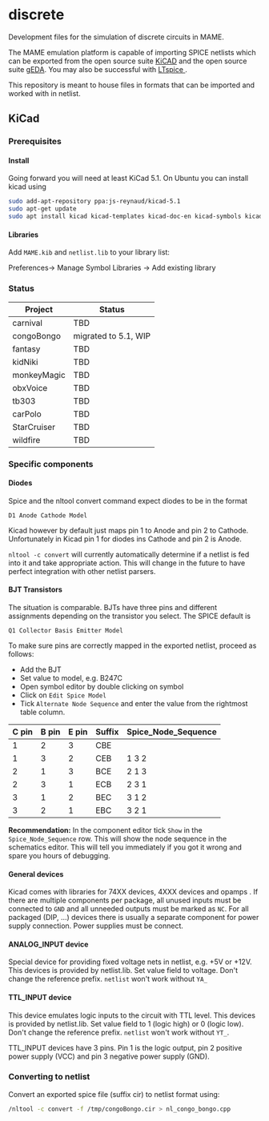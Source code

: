 # discrete
Development files for the simulation of discrete circuits in MAME.

The MAME emulation platform is capable of importing SPICE netlists which can be exported from the open source suite [KiCAD](http://kicad-pcb.org/) and the open source suite [gEDA](http://wiki.geda-project.org/). You may also be successful with [LTspice ](https://www.analog.com/en/design-center/design-tools-and-calculators/ltspice-simulator.html).

This repository is meant to house files in formats that can be imported and worked with in netlist.

## KiCad

### Prerequisites

#### Install
Going forward you will need at least KiCad 5.1. On Ubuntu you can install kicad using 

```sh
sudo add-apt-repository ppa:js-reynaud/kicad-5.1
sudo apt-get update
sudo apt install kicad kicad-templates kicad-doc-en kicad-symbols kicad-footprints kicad-demos kicad-packages3d libngspice-kicad kicad-libraries
```

#### Libraries

Add `MAME.kib` and `netlist.lib` to your library list:

Preferences-> Manage Symbol Libraries -> Add existing library

### Status

Project | Status
------- | ------
carnival | TBD 
congoBongo | migrated to 5.1, WIP  
fantasy | TBD     
kidNiki | TBD    
monkeyMagic | TBD   
obxVoice  | TBD     
tb303 | TBD 
carPolo | TBD 
StarCruiser | TBD 
wildfire | TBD 

### Specific components

#### Diodes

Spice and the nltool convert command expect diodes to be in the format
```
D1 Anode Cathode Model
```

Kicad however by default just maps pin 1 to Anode and pin 2 to Cathode. Unfortunately in Kicad pin 1 for diodes ins Cathode and pin 2 is Anode.

`nltool -c convert` will currently automatically determine if a netlist is fed into it and take appropriate action. This will change in the future to have perfect integration with other netlist parsers.

#### BJT Transistors

The situation is comparable. BJTs have three pins and different assignments depending on the transistor you select. The SPICE default is

```
Q1 Collector Basis Emitter Model
```

To make sure pins are correctly mapped in the exported netlist, proceed as follows:

- Add the BJT
- Set value to model, e.g. B247C
- Open symbol editor by double clicking on symbol
- Click on `Edit Spice Model`
- Tick `Alternate Node Sequence` and enter the value from the rightmost table column.

C pin | B pin | E pin | Suffix | Spice_Node_Sequence |
----- | ----- | ----- | ------ | ------------------- |
   1  |    2  |   3   |  CBE   |                     |
   1  |    3  |   2   |  CEB   | 1 3 2               |
   2  |    1  |   3   |  BCE   | 2 1 3               |
   2  |    3  |   1   |  ECB   | 2 3 1               |
   3  |    1  |   2   |  BEC   | 3 1 2               |
   3  |    2  |   1   |  EBC   | 3 2 1               |

**Recommendation:** In the component editor tick `Show` in the `Spice_Node_Sequence` row. This will show the node sequence in the schematics editor. This will tell you immediately if you got it wrong and spare you hours of debugging.

#### General devices

Kicad comes with libraries for 74XX devices, 4XXX devices and opamps . If there are multiple components per package, all unused inputs must be connected to `GND` and all unneeded outputs must be marked as `NC`. For all packaged (DIP, ...) devices there is usually a separate component for power supply connection. Power supplies must be connect.

#### ANALOG_INPUT device

Special device for providing fixed voltage nets in netlist, e.g. +5V or +12V. This devices is provided by netlist.lib. Set value field to voltage. Don't change the reference prefix. ```netlist``` won't work without ```YA_```

#### TTL_INPUT device

This device emulates logic inputs to the circuit with TTL level. This devices is provided by netlist.lib. Set value field to 1 (logic high) or 0 (logic low). Don't change the reference prefix. ```netlist``` won't work without ```YT_```.

TTL_INPUT devices have 3 pins. Pin 1 is the logic output, pin 2 positive power supply (VCC) and pin 3 negative power supply (GND).

### Converting to netlist

Convert an exported spice file (suffix cir) to netlist format using:

```sh 
/nltool -c convert -f /tmp/congoBongo.cir > nl_congo_bongo.cpp
```





